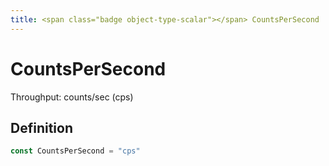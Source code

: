 ```yaml
---
title: <span class="badge object-type-scalar"></span> CountsPerSecond
---
```

# <span class="badge object-type-scalar"></span> CountsPerSecond

Throughput: counts/sec (cps)

## Definition

```go
const CountsPerSecond = "cps"
```
